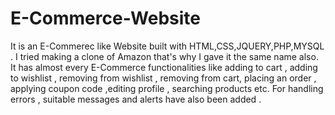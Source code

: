 # E-Commerce-Website
It is an E-Commerec like Website built with HTML,CSS,JQUERY,PHP,MYSQL . I tried making a clone of Amazon that's why I gave it the same name also.
It has almost every E-Commerce functionalities like adding to cart , adding to wishlist , removing from wishlist , removing from cart, placing an order , applying coupon code ,editing profile , searching products etc.
For handling errors , suitable messages and alerts have also been added .

